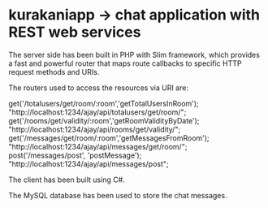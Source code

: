 # kurakaniapp -> chat application with REST web services

The server side has been built in PHP with Slim framework, which provides a fast and powerful router that maps route callbacks to specific HTTP request methods and URIs.

The routers used to access the resources via URI are:

get('/totalusers/get/room/:room','getTotalUsersInRoom'); "http://localhost:1234/ajay/api/totalusers/get/room/"; 
get('/rooms/get/validity/:room','getRoomValidityByDate'); "http://localhost:1234/ajay/api/rooms/get/validity/"; 
get('/messages/get/room/:room','getMessagesFromRoom'); "http://localhost:1234/ajay/api/messages/get/room/";
post('/messages/post', 'postMessage'); "http://localhost:1234/ajay/api/messages/post";

The client has been built using C#. 

The MySQL database has been used to store the chat messages.
